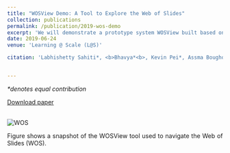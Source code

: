```yaml
---
title: "WOSView Demo: A Tool to Explore the Web of Slides"
collection: publications
permalink: /publication/2019-wos-demo
excerpt: 'We will demonstrate a prototype system WOSView built based on the vision of the Web of Slides (WOS), which aims to link all the lectures slides so as to facilitate navigation over all the slides. The links can be created at the slide level or at the level of phrases inside a slide, and many types of links can be created. The prototype system we built implements the most basic type of links, which link slides that have similar content and integrates lectures from four different MOOCs. WOSView also supports keyword search, which generates virtual links dynamically.  We will demonstrate how the graphical interface of the WOSView enables students to flexibly navigate into slides from different courses and explore related slides using both static and dynamic links and solicit feedback from the community about the vision of WOS. '
date: 2019-06-24
venue: 'Learning @ Scale (L@S)'

citation: 'Labhishetty Sahiti*, <b>Bhavya*<b>, Kevin Pei*, Assma Boughoula, and Chengxiang Zhai. "WOSView Demo: A Tool to Explore the Web of Slides." In <i> Proceedings of the Sixth (2019) ACM Conference on Learning@ Scale (L@S)</i>, 2019' 


---
```


<i>*denotes equal contribution<br></i>

[Download paper<br><br>](http://bhaavya.github.io/files/wos_demo.pdf)

![WOS](http://bhaavya.github.io/images/wos_demo.png) <!-- .element height="1%" width="1%" -->

<div style="text-align: justify"> Figure shows a snapshot of the WOSView tool used to navigate the Web of Slides (WOS).
</div>


